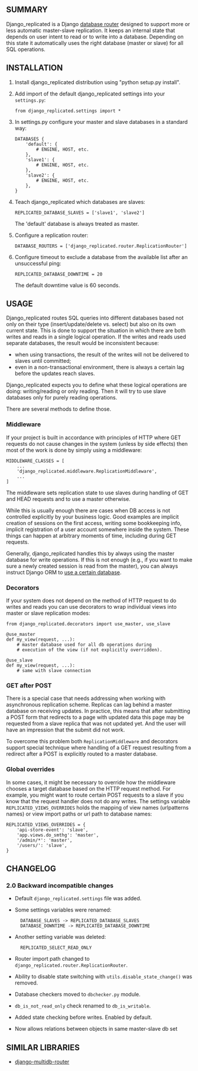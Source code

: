 ### <In English>

## SUMMARY

Django_replicated is a Django [database router][1] designed to support more or
less automatic master-slave replication. It keeps an internal state that
depends on user intent to read or to write into a database. Depending on this
state it automatically uses the right database (master or slave) for all
SQL operations.

[1]: http://docs.djangoproject.com/en/dev/topics/db/multi-db/#topics-db-multi-db-routing


## INSTALLATION

1.  Install django_replicated distribution using "python setup.py install".

1.  Add import of the default django_replicated settings into your `settings.py`:

        from django_replicated.settings import *

1.  In settings.py configure your master and slave databases in a standard way:

        DATABASES {
            'default': {
                # ENGINE, HOST, etc.
            },
            'slave1': {
                # ENGINE, HOST, etc.
            },
            'slave2': {
                # ENGINE, HOST, etc.
            },
        }

1.  Teach django_replicated which databases are slaves:

        REPLICATED_DATABASE_SLAVES = ['slave1', 'slave2']

    The 'default' database is always treated as master.

1.  Configure a replication router:

        DATABASE_ROUTERS = ['django_replicated.router.ReplicationRouter']

1.  Configure timeout to exclude a database from the available list after an
    unsuccessful ping:

        REPLICATED_DATABASE_DOWNTIME = 20

    The default downtime value is 60 seconds.


## USAGE

Django_replicated routes SQL queries into different databases based not only on
their type (insert/update/delete vs. select) but also on its own current state.
This is done to support the situation in which there are both writes and reads
in a single logical operation. If the writes and reads used separate databases,
the result would be inconsistent because:

- when using transactions, the result of the writes will not be delivered to
  slaves until committed;
- even in a non-transactional environment, there is always a certain lag before
  the updates reach slaves.

Django_replicated expects you to define what these logical operations are
doing: writing/reading or only reading. Then it will try to use slave databases
only for purely reading operations.

There are several methods to define those.


### Middleware

If your project is built in accordance with principles of HTTP where GET requests
do not cause changes in the system (unless by side effects) then most of the
work is done by simply using a middleware:

    MIDDLEWARE_CLASSES = [
        ...
        'django_replicated.middleware.ReplicationMiddleware',
        ...
    ]

The middleware sets replication state to use slaves during handling of GET and
HEAD requests and to use a master otherwise.

While this is usually enough there are cases when DB access is not controlled
explicitly by your business logic. Good examples are implicit creation of
sessions on the first access, writing some bookkeeping info, implicit registration
of a user account somewhere inside the system. These things can happen at
arbitrary moments of time, including during GET requests.

Generally, django_replicated handles this by always using the master database
for write operations. If this is not enough (e.g., if you want to make sure a
newly created session is read from the master), you can always instruct
Django ORM to [use a certain database][2].

[2]: http://docs.djangoproject.com/en/dev/topics/db/multi-db/#manually-selecting-a-database


### Decorators

If your system does not depend on the method of HTTP request to do writes and
reads you can use decorators to wrap individual views into master or slave
replication modes:

    from django_replicated.decorators import use_master, use_slave

    @use_master
    def my_view(request, ...):
        # master database used for all db operations during
        # execution of the view (if not explicitly overridden).

    @use_slave
    def my_view(request, ...):
        # same with slave connection


### GET after POST

There is a special case that needs addressing when working with asynchronous
replication scheme. Replicas can lag behind a master database on receiving
updates. In practice, this means that after submitting a POST form that redirects
to a page with updated data this page may be requested from a slave replica
that was not updated yet. And the user will have an impression that the submit
did not work.

To overcome this problem both `ReplicationMiddleware` and decorators support
special technique where handling of a GET request resulting from a redirect
after a POST is explicitly routed to a master database.


### Global overrides

In some cases, it might be necessary to override how the middleware chooses
a target database based on the HTTP request method. For example, you might want to
route certain POST requests to a slave if you know that the request handler
does not do any writes. The settings variable `REPLICATED_VIEWS_OVERRIDES` holds
the mapping of view names (urlpatterns names) or view import paths or url path 
to database names:

    REPLICATED_VIEWS_OVERRIDES = {
        'api-store-event': 'slave',
        'app.views.do_smthg': 'master',
        '/admin/*': 'master',
        '/users/': 'slave',
    }


## CHANGELOG

### 2.0 Backward incompatible changes
* Default `django_replicated.settings` file was added.
* Some settings variables were renamed:

        DATABASE_SLAVES -> REPLICATED_DATABASE_SLAVES
        DATABASE_DOWNTIME -> REPLICATED_DATABASE_DOWNTIME
* Another setting variable was deleted:

        REPLICATED_SELECT_READ_ONLY
* Router import path changed to `django_replicated.router.ReplicationRouter`.
* Ability to disable state switching with `utils.disable_state_change()` was removed.
* Database checkers moved to `dbchecker.py` module.
* `db_is_not_read_only` check renamed to `db_is_writable`.
* Added state checking before writes. Enabled by default.
* Now allows relations between objects in same master-slave db set


## SIMILAR LIBRARIES

* [django-multidb-router](https://github.com/jbalogh/django-multidb-router)





